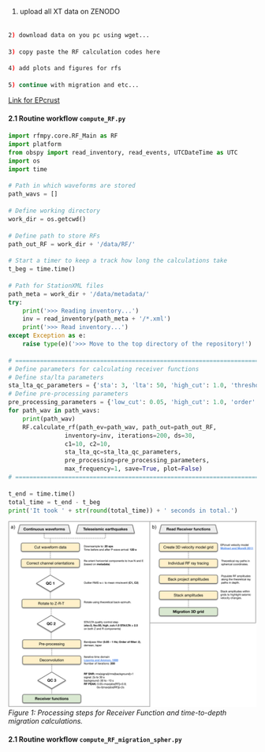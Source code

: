 <!---
INK TO DOWNLOAD A DATASET TO USE...
LOOK here for more ideas:...https://github.com/insarlab/MintPy/tree/main/docs
-->
<!---
wget https://zenodo.org/record/3952953/files/FernandinaSenDT128.tar.xz
tar -xvJf FernandinaSenDT128.tar.xz
cd FernandinaSenDT128/mintpy
smallbaselineApp.py ${MINTPY_HOME}/mintpy/data/input_files/FernandinaSenDT128.txt
-->
1) upload all XT data on ZENODO

```bash

2) download data on you pc using wget... 

3) copy paste the RF calculation codes here 

4) add plots and figures for rfs

5) continue with migration and etc...
```

[Link for EPcrust](http://eurorem.bo.ingv.it/EPcrust_solar/)


#### 2.1 Routine workflow `compute_RF.py` ####

```python
import rfmpy.core.RF_Main as RF
import platform
from obspy import read_inventory, read_events, UTCDateTime as UTC
import os
import time

# Path in which waveforms are stored
path_wavs = []

# Define working directory
work_dir = os.getcwd()

# Define path to store RFs
path_out_RF = work_dir + '/data/RF/'

# Start a timer to keep a track how long the calculations take
t_beg = time.time()

# Path for StationXML files
path_meta = work_dir + '/data/metadata/'
try:
    print('>>> Reading inventory...')
    inv = read_inventory(path_meta + '/*.xml')
    print('>>> Read inventory...')
except Exception as e:
    raise type(e)('>>> Move to the top directory of the repository!')

# =================================================================================================================== #
# Define parameters for calculating receiver functions
# Define sta/lta parameters
sta_lta_qc_parameters = {'sta': 3, 'lta': 50, 'high_cut': 1.0, 'threshold': 2.5}
# Define pre-processing parameters
pre_processing_parameters = {'low_cut': 0.05, 'high_cut': 1.0, 'order': 2, 't_before': 40, 't_after': 60}
for path_wav in path_wavs:
    print(path_wav)
    RF.calculate_rf(path_ev=path_wav, path_out=path_out_RF,
                inventory=inv, iterations=200, ds=30,
                c1=10, c2=10,
                sta_lta_qc=sta_lta_qc_parameters,
                pre_processing=pre_processing_parameters,
                max_frequency=1, save=True, plot=False)
# =================================================================================================================== #

t_end = time.time()
total_time = t_end - t_beg
print('It took ' + str(round(total_time)) + ' seconds in total.')

```

![My Image](images/RF_Migration_workflow.png)
_Figure 1: Processing steps for Receiver Function and time-to-depth migration calculations._

#### 2.1 Routine workflow `compute_RF_migration_spher.py` ####

